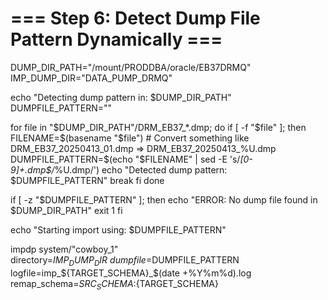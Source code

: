 # === Step 6: Detect Dump File Pattern Dynamically ===
DUMP_DIR_PATH="/mount/PRODDBA/oracle/EB37DRMQ"
IMP_DUMP_DIR="DATA_PUMP_DRMQ"

echo "Detecting dump pattern in: $DUMP_DIR_PATH"
DUMPFILE_PATTERN=""

for file in "$DUMP_DIR_PATH"/DRM_EB37_*.dmp; do
  if [ -f "$file" ]; then
    FILENAME=$(basename "$file")
    # Convert something like DRM_EB37_20250413_01.dmp => DRM_EB37_20250413_%U.dmp
    DUMPFILE_PATTERN=$(echo "$FILENAME" | sed -E 's/_[0-9]+\.dmp$/_%U.dmp/')
    echo "Detected dump pattern: $DUMPFILE_PATTERN"
    break
  fi
done

if [ -z "$DUMPFILE_PATTERN" ]; then
  echo "ERROR: No dump file found in $DUMP_DIR_PATH"
  exit 1
fi

echo "Starting import using: $DUMPFILE_PATTERN"

impdp system/"cowboy_1" \
  directory=$IMP_DUMP_DIR \
  dumpfile=$DUMPFILE_PATTERN \
  logfile=imp_${TARGET_SCHEMA}_$(date +%Y%m%d).log \
  remap_schema=${SRC_SCHEMA}:${TARGET_SCHEMA}
